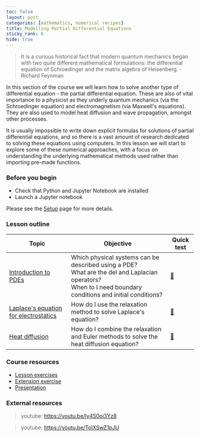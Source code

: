 ```yaml
---
toc: false
layout: post
categories: [mathematics, numerical recipes]
title: Modelling Partial Differential Equations
sticky_rank: 6  
hide: true
---
```


> It is a curious historical fact that modern quantum mechanics began with two quite different mathematical formulations: the differential equation of Schroedinger and the matrix algebra of Heisenberg. - Richard Feynman

In this section of the course we will learn how to solve another type of differential equation - the partial differential equation. These are also of vital importance to a physicist as they underly quantum mechanics (via the Schroedinger equation) and electromagnetism (via Maxwell's equations). They are also used to model heat diffusion and wave propagation, amongst other processes.

It is usually impossible to write down explicit formulas for solutions of partial differential equations, and so there is a vast amount of research dedicated to solving these equations using computers. In this lesson we will start to explore some of these numerical approaches, with a focus on understanding the underlying mathematical methods used rather than importing pre-made functions.

### Before you begin

- Check that Python and Jupyter Notebook are installed
- Launch a Jupyter notebook 

Please see the [Setup](https://nu-cem.github.io/CompPhys/2021/08/02/Setup) page for more details.

### Lesson outline

| Topic | Objective | Quick test |
|-------|-----------|-----------|
|[Introduction to PDEs](https://nu-cem.github.io/CompPhys/2021/08/02/PDE-Intro)| Which physical systems can be described using a PDE? <br/> What are the del and Laplacian operators? <br/> When to I need boundary conditions and initial conditions?| [🍫](https://nu-cem.github.io/CompPhys/2021/08/02/PDE-Intro-Qs.html)|
|[Laplace's equation for electrostatics](https://nu-cem.github.io/CompPhys/2021/08/02/Finite-Difference)| How do I use the relaxation method to solve Laplace's equation?| [:evergreen_tree:](https://nu-cem.github.io/CompPhys/2021/08/02/Finite-Difference-Qs.html)|
|[Heat diffusion](https://nu-cem.github.io/CompPhys/2021/08/02/Heat-Diffusion)| How do I combine the relaxation and Euler methods to solve the heat diffusion equation? | [:chestnut:](https://nu-cem.github.io/CompPhys/2021/08/02/Heat-Diffusion-Qs.html)|

### Course resources

- [Lesson exercises](https://nu-cem.github.io/CompPhys/2021/08/02/PDE_exercises)
- [Extension exercise](https://nu-cem.github.io/CompPhys/2021/08/02/PDE_extension)
- [Presentation](https://nu-cem.github.io/CompPhys/slides/PDE_slides)

### External resources

> youtube: https://youtu.be/ly4S0oi3Yz8  

> youtube: https://youtu.be/ToIXSwZ1pJU
